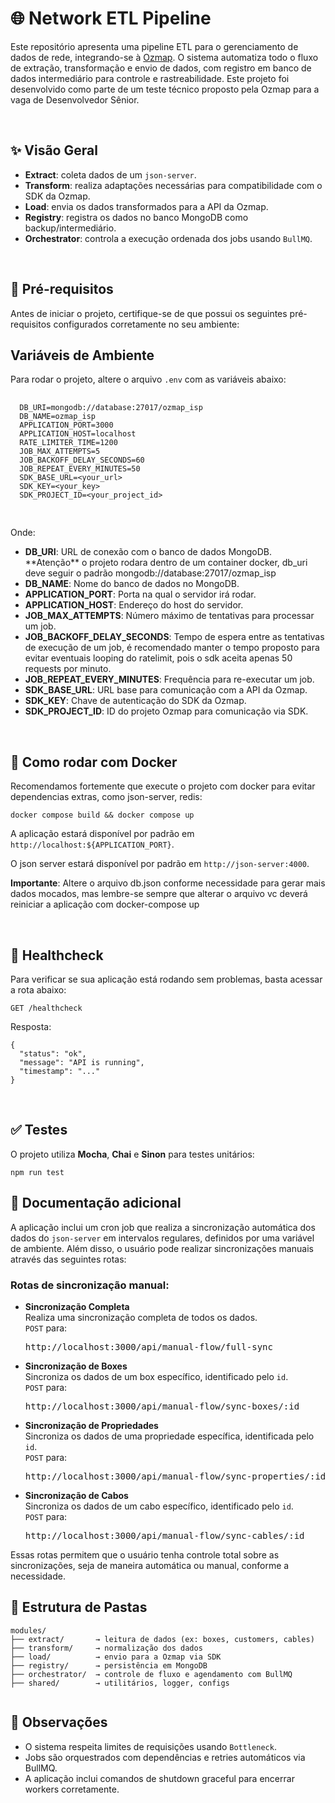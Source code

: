 <body>
  <h1>🌐 Network ETL Pipeline</h1>

  <p>
    Este repositório apresenta uma pipeline ETL para o gerenciamento de dados de rede, integrando-se à
    <a href="https://ozmap.com.br/" target="_blank">Ozmap</a>. O sistema automatiza todo o fluxo de extração,
    transformação e envio de dados, com registro em banco de dados intermediário para controle e rastreabilidade.
    Este projeto foi desenvolvido como parte de um teste técnico proposto pela Ozmap para a vaga de Desenvolvedor Sênior.
  </p>
  <br>
  <h2>✨ Visão Geral</h2>
  <ul>
    <li><strong>Extract</strong>: coleta dados de um <code>json-server</code>.</li>
    <li><strong>Transform</strong>: realiza adaptações necessárias para compatibilidade com o SDK da Ozmap.</li>
    <li><strong>Load</strong>: envia os dados transformados para a API da Ozmap.</li>
    <li><strong>Registry</strong>: registra os dados no banco MongoDB como backup/intermediário.</li>
    <li><strong>Orchestrator</strong>: controla a execução ordenada dos jobs usando <code>BullMQ</code>.</li>
  </ul>
  <br>
  <h2>🔧 Pré-requisitos</h2>
  <p>
    Antes de iniciar o projeto, certifique-se de que possui os seguintes pré-requisitos configurados corretamente no seu ambiente:
  </p>

  <h2>Variáveis de Ambiente</h2>
  <p>Para rodar o projeto, altere o arquivo <code>.env</code> com as variáveis abaixo:</p>

  <pre>
  <code>
  DB_URI=mongodb://database:27017/ozmap_isp
  DB_NAME=ozmap_isp
  APPLICATION_PORT=3000
  APPLICATION_HOST=localhost
  RATE_LIMITER_TIME=1200
  JOB_MAX_ATTEMPTS=5
  JOB_BACKOFF_DELAY_SECONDS=60
  JOB_REPEAT_EVERY_MINUTES=50
  SDK_BASE_URL=&lt;your_url&gt;
  SDK_KEY=&lt;your_key&gt;
  SDK_PROJECT_ID=&lt;your_project_id&gt;
  </code>
  </pre>

  <p>Onde:</p>
  <ul>
      <li><strong>DB_URI</strong>: URL de conexão com o banco de dados MongoDB. **Atenção** o projeto rodara dentro de um container docker, db_uri deve seguir o padrão mongodb://database:27017/ozmap_isp</li>
      <li><strong>DB_NAME</strong>: Nome do banco de dados no MongoDB.</li>
      <li><strong>APPLICATION_PORT</strong>: Porta na qual o servidor irá rodar.</li>
      <li><strong>APPLICATION_HOST</strong>: Endereço do host do servidor.</li>
      <li><strong>JOB_MAX_ATTEMPTS</strong>: Número máximo de tentativas para processar um job.</li>
      <li><strong>JOB_BACKOFF_DELAY_SECONDS</strong>: Tempo de espera entre as tentativas de execução de um job, é recomendado manter o tempo proposto para evitar eventuais looping do ratelimit, pois o sdk aceita apenas 50 requests por minuto.</li>
      <li><strong>JOB_REPEAT_EVERY_MINUTES</strong>: Frequência para re-executar um job.</li>
      <li><strong>SDK_BASE_URL</strong>: URL base para comunicação com a API da Ozmap.</li>
      <li><strong>SDK_KEY</strong>: Chave de autenticação do SDK da Ozmap.</li>
      <li><strong>SDK_PROJECT_ID</strong>: ID do projeto Ozmap para comunicação via SDK.</li>
  </ul>
  <br>
  <h2>🐳 Como rodar com Docker</h2>
  <p>Recomendamos fortemente que execute o projeto com docker para evitar dependencias extras, como json-server, redis:</p>
  <pre><code>docker compose build && docker compose up  </code></pre>
  
  <p>A aplicação estará disponível por padrão em <code>http://localhost:${APPLICATION_PORT}</code>.</p>
  <p>O json server estará disponível por padrão em <code>http://json-server:4000</code>.</p>
  <p> <strong>Importante</strong>: Altere o arquivo db.json conforme necessidade para gerar mais dados mocados, mas lembre-se sempre que alterar o arquivo vc deverá reiniciar a aplicação com docker-compose up</p>

  <br>
  <h2>🧪 Healthcheck</h2>
  <p> Para verificar se sua aplicação está rodando sem problemas, basta acessar a rota abaixo: </p>
  <pre><code>GET /healthcheck</code></pre>
  <p>Resposta:</p>
  <pre><code>{
  "status": "ok",
  "message": "API is running",
  "timestamp": "..."
}</code></pre>

  <br>
  <h2>✅ Testes</h2>
  <p>O projeto utiliza <strong>Mocha</strong>, <strong>Chai</strong> e <strong>Sinon</strong> para testes unitários:</p>
  <pre><code>npm run test </code></pre>


<h2>📖 Documentação adicional</h2>

<p>A aplicação inclui um cron job que realiza a sincronização automática dos dados do <code>json-server</code> em intervalos regulares, definidos por uma variável de ambiente. Além disso, o usuário pode realizar sincronizações manuais através das seguintes rotas:</p>

<h3>Rotas de sincronização manual:</h3>

<ul>
  <li><strong>Sincronização Completa</strong><br>
    Realiza uma sincronização completa de todos os dados.<br>
    <code>POST</code> para:  
    <pre>http://localhost:3000/api/manual-flow/full-sync</pre>
  </li>

  <li><strong>Sincronização de Boxes</strong><br>
    Sincroniza os dados de um box específico, identificado pelo <code>id</code>.<br>
    <code>POST</code> para:  
    <pre>http://localhost:3000/api/manual-flow/sync-boxes/:id</pre>
  </li>

  <li><strong>Sincronização de Propriedades</strong><br>
    Sincroniza os dados de uma propriedade específica, identificada pelo <code>id</code>.<br>
    <code>POST</code> para:  
    <pre>http://localhost:3000/api/manual-flow/sync-properties/:id</pre>
  </li>

  <li><strong>Sincronização de Cabos</strong><br>
    Sincroniza os dados de um cabo específico, identificado pelo <code>id</code>.<br>
    <code>POST</code> para:  
    <pre>http://localhost:3000/api/manual-flow/sync-cables/:id</pre>
  </li>
</ul>

<p>Essas rotas permitem que o usuário tenha controle total sobre as sincronizações, seja de maneira automática ou manual, conforme a necessidade.</p>

  


  
  <h2>🧱 Estrutura de Pastas</h2>
  <pre><code>modules/
├── extract/       → leitura de dados (ex: boxes, customers, cables)
├── transform/     → normalização dos dados
├── load/          → envio para a Ozmap via SDK
├── registry/      → persistência em MongoDB
├── orchestrator/  → controle de fluxo e agendamento com BullMQ
├── shared/        → utilitários, logger, configs
  </code></pre>

 





  <h2>📌 Observações</h2>
  <ul>
    <li>O sistema respeita limites de requisições usando <code>Bottleneck</code>.</li>
    <li>Jobs são orquestrados com dependências e retries automáticos via BullMQ.</li>
    <li>A aplicação inclui comandos de shutdown graceful para encerrar workers corretamente.</li>
  </ul>


</body>
</html>
